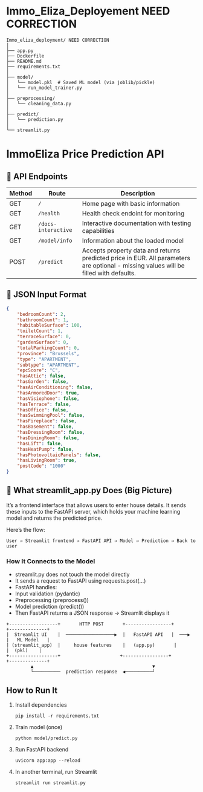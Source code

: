 # Immo_Eliza_Deployement NEED CORRECTION

```
Immo_eliza_deployment/ NEED CORRECTION
│
├── app.py
├── Dockerfile
├── README.md
├── requirements.txt
│
├── model/
│   └── model.pkl  # Saved ML model (via joblib/pickle)
│   └── run_model_trainer.py
│
├── preprocessing/
│   └── cleaning_data.py
│
├── predict/
│   └── prediction.py
│
└── streamlit.py

```

# ImmoEliza Price Prediction API

## 🚀 API Endpoints

| Method | Route       | Description                              |
|--------|-------------|------------------------------------------|
| GET    | `/`         | Home page with basic information         |
| GET    | `/health`  | Health check endoint for monitoring     |
| GET    | `/docs-interactive`  | Interactive documentation with testing capabilities|
| GET    | `/model/info`  | Information about the loaded model       |
| POST   | `/predict`  | Accepts property data and returns predicted price in EUR. All parameters are optional - missing values will be filled with defaults. |

## 🧾 JSON Input Format

```json
{
    "bedroomCount": 2,
    "bathroomCount": 1,
    "habitableSurface": 100,
    "toiletCount": 1,
    "terraceSurface": 0,
    "gardenSurface": 0,
    "totalParkingCount": 0,
    "province": "Brussels",
    "type": "APARTMENT",
    "subtype": "APARTMENT",
    "epcScore": "C",
    "hasAttic": false,
    "hasGarden": false,
    "hasAirConditioning": false,
    "hasArmoredDoor": true,
    "hasVisiophone": false,
    "hasTerrace": false,
    "hasOffice": false,
    "hasSwimmingPool": false,
    "hasFireplace": false,
    "hasBasement": false,
    "hasDressingRoom": false,
    "hasDiningRoom": false,
    "hasLift": false,
    "hasHeatPump": false,
    "hasPhotovoltaicPanels": false,
    "hasLivingRoom": true,
    "postCode": "1000"
}
```

## 🧠 What streamlit_app.py Does (Big Picture)

It’s a frontend interface that allows users to enter house details. It sends these inputs to the FastAPI server, which holds your machine learning model and returns the predicted price.

Here’s the flow:

```User → Streamlit frontend → FastAPI API → Model → Prediction → Back to user```

### How It Connects to the Model
- streamlit.py does not touch the model directly
- It sends a request to FastAPI using requests.post(...)
- FastAPI handles:
- Input validation (pydantic)
- Preprocessing (preprocess())
- Model prediction (predict())
- Then FastAPI returns a JSON response → Streamlit displays it

```
+------------------+       HTTP POST       +-----------------+        +--------------+
|  Streamlit UI    |  ──────────────────▶  |   FastAPI API   |  ───▶  |   ML Model   |
| (streamlit_app)  |     house features    |   (app.py)       |        |  (pkl)    |
+------------------+                      +-----------------+        +--------------+
         ▲                                            ▼
         └──────────  prediction response  ◀──────────┘
```

## How to Run It

1.	Install dependencies

    ```
    pip install -r requirements.txt
    ```

2.	Train model (once)

    ```
    python model/predict.py
    ```

3.	Run FastAPI backend

    ```
    uvicorn app:app --reload
    ```

4.	In another terminal, run Streamlit

    ```
    streamlit run streamlit.py
    ```
